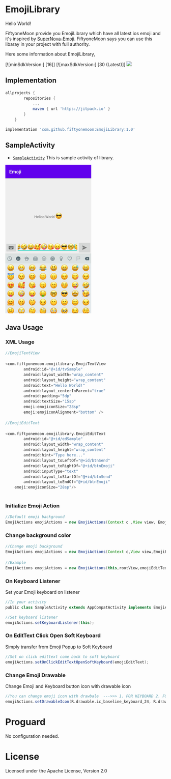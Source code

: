 # EmojiLibrary
Hello World!

FiftyoneMoon provide you EmojiLibrary which have all latest ios emoji and it's inspired by [SuperNova-Emoji](https://github.com/hani-momanii/SuperNova-Emoji).
FiftyoneMoon says you can use this libaray in your project with full authority.

Here some information about EmojiLibrary,

[![minSdkVersion:] [16]]
[![maxSdkVersion:] [30 (Latest)]]
[![](https://jitpack.io/v/fiftyonemoon/EmojiLibrary.svg)](https://jitpack.io/#fiftyonemoon/EmojiLibrary)

## Implementation

```groovy
allprojects {
		repositories {
			...
			maven { url 'https://jitpack.io' }
		}
	}
```

```groovy
implementation 'com.github.fiftyonemoon:EmojiLibrary:1.0'
```

## SampleActivity
- [`SampleActivity`](app/src/main/java/com/fiftyonemoon/SampleActivity.java) This is sample activity of library. 

<img src="./Images/ios_emoji.jpeg" alt="Normal Keyboard" width="270">


## Java Usage

### XML Usage
```groovy
//EmojiTextView 

<com.fiftyonemoon.emojilibrary.EmojiTextView
        android:id="@+id/tvSample"
        android:layout_width="wrap_content"
        android:layout_height="wrap_content"
        android:text="Hello World!"
        android:layout_centerInParent="true"
        android:padding="5dp"
        android:textSize="15sp"
        emoji:emojiconSize="28sp"
        emoji:emojiconAlignment="bottom" />
	
//EmojiEditText

<com.fiftyonemoon.emojilibrary.EmojiEditText
        android:id="@+id/edSample"
        android:layout_width="wrap_content"
        android:layout_height="wrap_content"
        android:hint="Type here..."
        android:layout_toLeftOf="@+id/btnSend"
        android:layout_toRightOf="@+id/btnEmoji"
        android:inputType="text"
        android:layout_toStartOf="@+id/btnSend"
        android:layout_toEndOf="@+id/btnEmoji"
	emoji:emojiconSize="28sp"/>
	
```
### Initialize Emoji Action

```groovy
//Default emoji background
EmojiActions emojiActions = new EmojiActions(Context c ,View view, EmojiEditText emojiEditText, ImageButton emojiButton);
```

### Change background color

```groovy
//Change emoji background
EmojiActions emojiActions = new EmojiActions(Context c,View view,EmojiEditText emojiEditText,ImageButton emojiButton,String iconPressedColor,String tabsColor,String backgroundColor);

//Example
EmojiActions emojiActions = new EmojiActions(this,rootView,emojiEditText,emojiButton,"#495C66","#FF4081","#FFFFFF");
```

### On Keyboard Listener
Set your Emoji keyboard on listener

```groovy
//In your activity
public class SampleActivity extends AppCompatActivity implements EmojiActions.KeyboardListener
```

```groovy
//Set keyboard listener
emojiActions.setKeyboardListener(this);
```
### On EditText Click Open Soft Keyboard
Simply transfer from Emoji Popup to Soft Keyboard 

```groovy
//Set on click edittext come back to soft keyboard
emojiActions.setOnClickEditTextOpenSoftKeyboard(emojiEditText);
```

### Change Emoji Drawable
Change Emoji and Keyboard button icon with drawable icon

```groovy
//You can change emoji icon with drawbale  --->>> 1. FOR KEYBOARD 2. FOR EMOJI ICON
emojiActions.setDrawableIcon(R.drawable.ic_baseline_keyboard_24, R.drawable.ic_baseline_emoji_emotions_24);
```

# Proguard

No configuration needed.

# License

Licensed under the Apache License, Version 2.0
